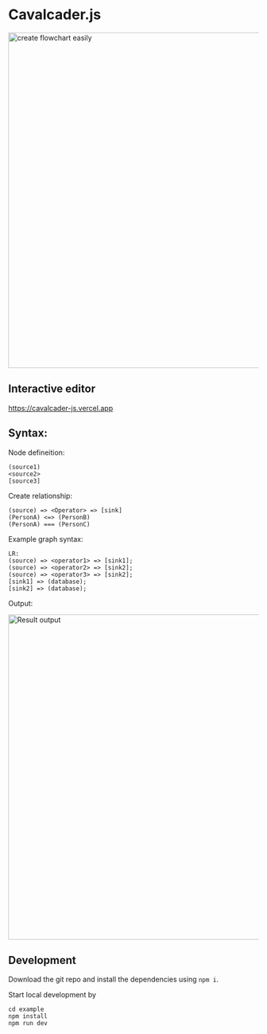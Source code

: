 # Cavalcader.js

<img width="674" alt="create flowchart easily" src="https://github.com/zikunw/Cavalcader.js/assets/68682076/a96c5f03-faff-47bf-b444-6c8a0e900bf7">


## Interactive editor
https://cavalcader-js.vercel.app

## Syntax:

Node defineition:
```
(source1)
<source2>
[source3]
```

Create relationship:
```
(source) => <Operator> => [sink]
(PersonA) <=> (PersonB)
(PersonA) === (PersonC)
```

Example graph syntax:
```
LR:
(source) => <operator1> => [sink1];
(source) => <operator2> => [sink2];
(source) => <operator3> => [sink2];
[sink1] => (database);
[sink2] => (database);
```

Output:

<img width="653" alt="Result output" src="https://github.com/zikunw/Cavalcader.js/assets/68682076/781e57db-9351-4a00-a807-b134e1e016d0">


## Development

Download the git repo and install the dependencies using `npm i`.

Start local development by
```
cd example
npm install
npm run dev
```

